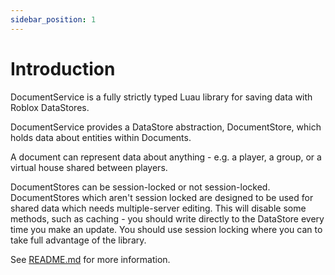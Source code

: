 ```yaml
---
sidebar_position: 1
---
```


#  Introduction

DocumentService is a fully strictly typed Luau library for saving data with Roblox DataStores.

DocumentService provides a DataStore abstraction, DocumentStore, which holds data about entities within Documents.

A document can represent data about anything - e.g. a player, a group, or a virtual house shared between players.

DocumentStores can be session-locked or not session-locked. DocumentStores which aren't session locked
are designed to be used for shared data which needs multiple-server editing. This will disable some methods,
such as caching - you should write directly to the DataStore every time you make an update. You should use
session locking where you can to take full advantage of the library.

See [README.md](https://github.com/anthony0br/DocumentService/README.md) for more information.